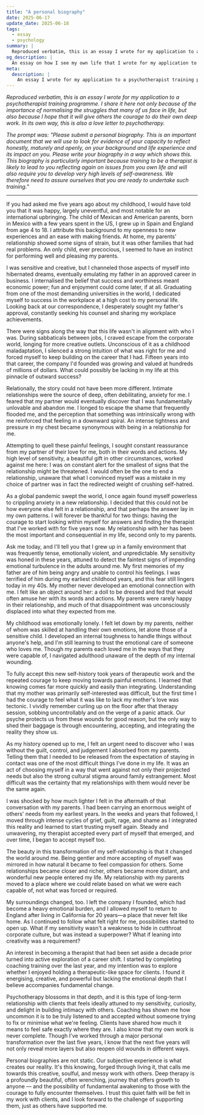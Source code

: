```yaml
---
title: "A personal biography"
date: 2025-06-17
update_date: 2025-06-18
tags:
  - essay
  - psychology
summary: |
  Reproduced verbatim, this is an essay I wrote for my application to a psychotherapist training programme. I share it here not only because of the importance of normalising the struggles that many of us face in life, but also because I hope that it will give others the courage to do their own deep work.
og_description: |
  An essay on how I see my own life that I wrote for my application to a psychotherapist training programme.
meta:
  description: |
    An essay I wrote for my application to a psychotherapist training programme that shares my personal journey with therapy in a very vulnerable way. I share it here to normalise the struggles that many of us face, and also because I hope that it will inspire others to do their own deep work.
---
```


_Reproduced verbatim, this is an essay I wrote for my application to a psychotherapist training programme. I share it here not only because of the importance of normalising the struggles that many of us face in life, but also because I hope that it will give others the courage to do their own deep work. In its own way, this is also a love letter to psychotherapy._

_The prompt was: "Please submit a personal biography. This is an important document that we will use to look for evidence of your capacity to reflect honestly, maturely and openly, on your background and life experience and its impact on you. Please write your biography in a way which shows this. This biography is particularly important because training to be a therapist is likely to lead to you reflecting again on issues from you own life and will also require you to develop very high levels of self-awareness. We therefore need to assure ourselves that you are ready to undertake such training."_

---

If you had asked me five years ago about my childhood, I would have told you that it was happy, largely uneventful, and most notable for an international upbringing. The child of Mexican and American parents, born in Mexico with a few years spent in the US, I grew up in Spain and England from age 4 to 18. I attribute this background to my openness to new experiences and an ease with making friends. At home, my parents' relationship showed some signs of strain, but it was other families that had real problems. An only child, ever precocious, I seemed to have an instinct for performing well and pleasing my parents.

I was sensitive and creative, but I channeled those aspects of myself into hibernated dreams, eventually emulating my father in an approved career in business. I internalised the belief that success and worthiness meant economic power; fun and enjoyment could come later, if at all. Graduating from one of the most demanding universities in the world, I dedicated myself to success in the workplace at a high cost to my personal life. Looking back at our correspondence, I desperately sought my father's approval, constantly seeking his counsel and sharing my workplace achievements.

There were signs along the way that this life wasn't in alignment with who I was. During sabbaticals between jobs, I craved escape from the corporate world, longing for more creative outlets. Unconscious of it as a childhood maladaptation, I silenced a strong intuition of what was right for me and forced myself to keep building on the career that I had. Fifteen years into that career, the company I'd founded was growing and valued at hundreds of millions of dollars. What could possibly be lacking in my life at this pinnacle of outward success?

Relationally, the story could not have been more different. Intimate relationships were the source of deep, often debilitating, anxiety for me. I feared that my partner would eventually discover that I was fundamentally unlovable and abandon me. I longed to escape the shame that frequently flooded me, and the perception that something was intrinsically wrong with me reinforced that feeling in a downward spiral. An intense tightness and pressure in my chest became synonymous with being in a relationship for me.

Attempting to quell these painful feelings, I sought constant reassurance from my partner of their love for me, both in their words and actions. My high level of sensitivity, a beautiful gift in other circumstances, worked against me here: I was on constant alert for the smallest of signs that the relationship might be threatened. I would often be the one to end a relationship, unaware that what I convinced myself was a mistake in my choice of partner was in fact the redirected weight of crushing self-hatred.

As a global pandemic swept the world, I once again found myself powerless to crippling anxiety in a new relationship. I decided that this could not be how everyone else felt in a relationship, and that perhaps the answer lay in my own patterns. I will forever be thankful for two things: having the courage to start looking within myself for answers and finding the therapist that I've worked with for five years now. My relationship with her has been the most important and consequential in my life, second only to my parents.

Ask me today, and I'll tell you that I grew up in a family environment that was frequently tense, emotionally violent, and unpredictable. My sensitivity was honed in these years, attuned to detect the faintest signs of impending emotional turbulence in the adults around me. My first memories of my father are of him being angry and unable to control his feelings. I was terrified of him during my earliest childhood years, and this fear still lingers today in my 40s. My mother never developed an emotional connection with me. I felt like an object around her: a doll to be dressed and fed that would often amuse her with its words and actions. My parents were rarely happy in their relationship, and much of that disappointment was unconsciously displaced into what they expected from me.

My childhood was emotionally lonely. I felt let down by my parents, neither of whom was skilled at handling their own emotions, let alone those of a sensitive child. I developed an internal toughness to handle things without anyone's help, and I'm still learning to trust the emotional care of someone who loves me. Though my parents each loved me in the ways that they were capable of, I navigated adulthood unaware of the depth of my internal wounding.

To fully accept this new self-history took years of therapeutic work and the repeated courage to keep moving towards painful emotions. I learned that knowing comes far more quickly and easily than integrating. Understanding that my mother was primarily self-interested was difficult, but the first time I had the courage to feel what it was like to lack my mother's love was tectonic. I vividly remember curling up on the floor after that therapy session, sobbing uncontrollably and on the verge of a panic attack. Our psyche protects us from these wounds for good reason, but the only way to shed their baggage is through encountering, accepting, and integrating the reality they show us.

As my history opened up to me, I felt an urgent need to discover who I was without the guilt, control, and judgement I absorbed from my parents. Telling them that I needed to be released from the expectation of staying in contact was one of the most difficult things I’ve done in my life. It was an act of choosing myself in a way that went against not only their projected needs but also the strong cultural stigma around family estrangement. Most difficult was the certainty that my relationships with them would never be the same again.

I was shocked by how much lighter I felt in the aftermath of that conversation with my parents. I had been carrying an enormous weight of others' needs from my earliest years. In the weeks and years that followed, I moved through intense cycles of grief, guilt, rage, and shame as I integrated this reality and learned to start trusting myself again. Steady and unwavering, my therapist accepted every part of myself that emerged, and over time, I began to accept myself too.

The beauty in this transformation of my self-relationship is that it changed the world around me. Being gentler and more accepting of myself was mirrored in how natural it became to feel compassion for others. Some relationships became closer and richer, others became more distant, and wonderful new people entered my life. My relationship with my parents moved to a place where we could relate based on what we were each capable of, not what was forced or required.

My surroundings changed, too. I left the company I founded, which had become a heavy emotional burden, and I allowed myself to return to England after living in California for 20 years—a place that never felt like home. As I continued to follow what felt right for me, possibilities started to open up. What if my sensitivity wasn't a weakness to hide in cutthroat corporate culture, but was instead a superpower? What if leaning into creativity was a requirement?

An interest in becoming a therapist that had been set aside a decade prior turned into active exploration of a career shift. I started by completing coaching training over the last year, and my intention was to explore whether I enjoyed holding a therapeutic-like space for clients. I found it energising, creative, and powerful but lacking the emotional depth that I believe accompanies fundamental change.

Psychotherapy blossoms in that depth, and it is this type of long-term relationship with clients that feels ideally attuned to my sensitivity, curiosity, and delight in building intimacy with others. Coaching has shown me how uncommon it is to be truly listened to and accepted without someone trying to fix or minimise what we're feeling. Clients have shared how much it means to feel safe exactly where they are. I also know that my own work is never complete. Though I've worked through a major personal transformation over the last five years, I know that the next five years will not only reveal more layers but also reopen old wounds in different ways.

Personal biographies are not static. Our subjective experience is what creates our reality. It's this knowing, forged through living it, that calls me towards this creative, soulful, and messy work with others. Deep therapy is a profoundly beautiful, often wrenching, journey that offers growth to anyone — and the possibility of fundamental awakening to those with the courage to fully encounter themselves. I trust this quiet faith will be felt in my work with clients, and I look forward to the challenge of supporting them, just as others have supported me.
